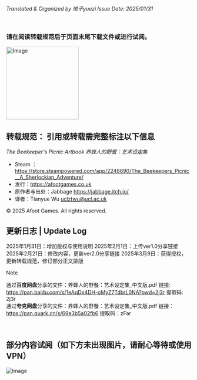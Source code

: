 _Translated & Organized by 悦子yuezi_
_Issue Date: 2025/01/31_


<br/>



### 请在阅读转载规范后于**页面末尾**下载文件或进行试阅。

<img width="197" alt="Image" src="https://github.com/user-attachments/assets/9da946dc-9278-49b0-8d6d-cd08ba44aabe" />

<br/>


## **转载规范：** 引用或转载需完整标注以下信息
_The Beekeeper's Picnic Artbook_
_养蜂人的野餐：艺术设定集_
- Steam ：https://store.steampowered.com/app/2248890/The_Beekeepers_Picnic__A_Sherlockian_Adventure/
- 发行：https://afootgames.co.uk
- 原作者与出处：Jabbage  https://jabbage.itch.io/
- 译者：Tianyue Wu  uclztwu@ucl.ac.uk


© 2025 Afoot Games. All rights reserved.
<br/>


## 更新日志 | Update Log
2025年1月31日：增加版权与使用说明
2025年2月1日：上传ver1.0分享链接
2025年2月21日：修改内容，更新ver2.0分享链接
2025年3月9日：获得授权，更新转载规范，修订部分正文排版

> [!NOTE]
> 通过**百度网盘**分享的文件：养蜂人的野餐：艺术设定集_中文版.pdf
> 链接: https://pan.baidu.com/s/1eAqDx4DH-oMyZ7TdbrL0NA?pwd=2j3r 
> 提取码: 2j3r 
> <br/>
> 通过**夸克网盘**分享的文件：养蜂人的野餐：艺术设定集_中文版.pdf
> 链接：https://pan.quark.cn/s/69e3b5a02fb6
> 提取码：zFar
<br/>


## 部分内容试阅（如下方未出现图片，请耐心等待或使用VPN）

![Image](https://github.com/user-attachments/assets/b1e4cda3-043d-4aed-aac5-e0cac7e3b00c)